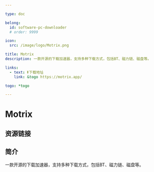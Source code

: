 ```yaml
---

type: doc

belong:
  id: software-pc-downloader
  # order: 9999

icon:
  src: /image/logo/Motrix.png

title: Motrix
description: 一款开源的下载加速器，支持多种下载方式，包括BT、磁力链、磁盘等。

links:
  - text: ⏬下载地址
    link: &togo https://motrix.app/

togo: *togo

---
```


<ShowLogo />

# Motrix

<ShowBreadcrumb />

## 资源链接

<ShowLinks />

## 简介

一款开源的下载加速器，支持多种下载方式，包括BT、磁力链、磁盘等。